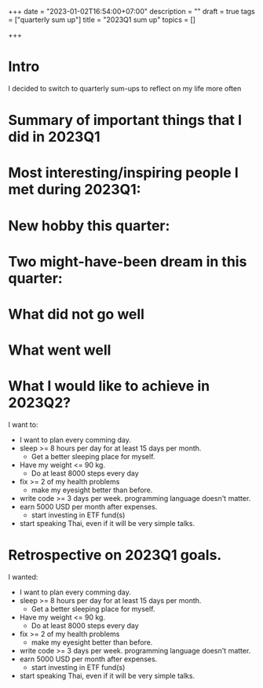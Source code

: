 +++
date = "2023-01-02T16:54:00+07:00"
description = ""
draft = true
tags = ["quarterly sum up"]
title = "2023Q1 sum up"
topics = []

+++

# Intro

I decided to switch to quarterly sum-ups to reflect on my life more often

# Summary of important things that I did in 2023Q1


<!--more-->

# Most interesting/inspiring people I met during 2023Q1:

# New hobby this quarter:

# Two might-have-been dream in this quarter:

# What did not go well

# What went well

# What I would like to achieve in 2023Q2?
I want to:

* I want to plan every comming day.
* sleep >= 8 hours per day for at least 15 days per month.
  * Get a better sleeping place for myself.
* Have my weight <= 90 kg.
  * Do at least 8000 steps every day
* fix >= 2 of my health problems
  * make my eyesight better than before.
* write code >= 3 days per week. programming language doesn't matter.
* earn 5000 USD per month after expenses.
  * start investing in ETF fund(s)
* start speaking Thai, even if it will be very simple talks.

# Retrospective on 2023Q1 goals.
I wanted:

* I want to plan every comming day.
* sleep >= 8 hours per day for at least 15 days per month.
  * Get a better sleeping place for myself.
* Have my weight <= 90 kg.
  * Do at least 8000 steps every day
* fix >= 2 of my health problems
  * make my eyesight better than before.
* write code >= 3 days per week. programming language doesn't matter.
* earn 5000 USD per month after expenses.
  * start investing in ETF fund(s)
* start speaking Thai, even if it will be very simple talks.
